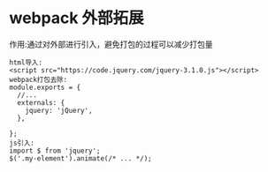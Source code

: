 # webpack 外部拓展
作用:通过对外部进行引入，避免打包的过程可以减少打包量
```
html导入:
<script src="https://code.jquery.com/jquery-3.1.0.js"></script>
webpack打包去除:
module.exports = {
  //...
  externals: {
    jquery: 'jQuery',
  },
  
};
js引入:
import $ from 'jquery';
$('.my-element').animate(/* ... */);
```
